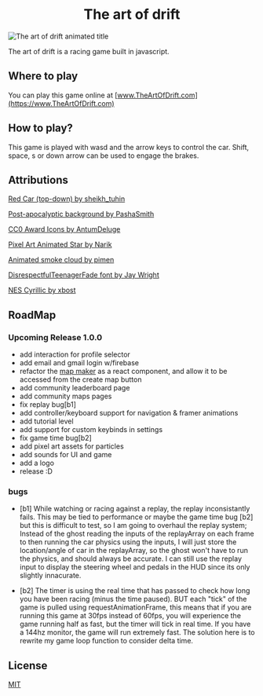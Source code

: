 <h1 align="center"> The art of drift </h1>

![The art of drift animated title](https://github.com/MichaelGombos/browser-driving-demo/blob/main/public/title.gif?raw=true)

The art of drift is a racing game built in javascript.


## Where to play

You can play this game online at [www.TheArtOfDrift.com](https://www.TheArtOfDrift.com)

## How to play?

This game is played with wasd and the arrow keys to control the car. Shift, space, s or down arrow can be used to engage the brakes.

## Attributions

[Red Car (top-down) by sheikh_tuhin](https://opengameart.org/content/red-car-top-down)

[Post-apocalyptic background by PashaSmith](https://pashasmith.itch.io/post-apocalyptic-background)

[CC0 Award Icons by AntumDeluge](https://opengameart.org/content/cc0-award-icons)

[Pixel Art Animated Star by Narik](https://soulofkiran.itch.io/pixel-art-animated-star)

[Animated smoke cloud by pimen](https://pimen.itch.io/smoke-vfx-1)

[DisrespectfulTeenagerFade font by Jay Wright](http://www.pentacom.jp/pentacom/bitfontmaker2/gallery/?id=920)

[NES Cyrillic by xbost](http://www.pentacom.jp/pentacom/bitfontmaker2/gallery/?id=2639)

## RoadMap

### Upcoming Release 1.0.0

- add interaction for profile selector 
- add email and gmail login w/firebase
- refactor the [map maker](https://michaelgombos.github.io/browser-driving-map-creator/) as a react component, and allow it to be accessed from the create map button
- add community leaderboard page
- add community maps pages
- fix replay bug[b1]
- add controller/keyboard support for navigation & framer animations
- add tutorial level
- add support for custom keybinds in settings
- fix game time bug[b2]
- add pixel art assets for particles
- add sounds for UI and game
- add a logo
- release :D 

### bugs

- [b1] While watching or racing against a replay, the replay inconsistantly fails. This may be tied to performance or maybe the game time bug [b2] but this is difficult to test, so I am going to overhaul the replay system; Instead of the ghost reading the inputs of the replayArray on each frame to then running the car physics using the inputs, I will just store the location/angle of car in the replayArray, so the ghost won't have to run the physics, and should always be accurate. I can still use the replay input to display the steering wheel and pedals in the HUD since its only slightly innacurate.

- [b2] The timer is using the real time that has passed to check how long you have been racing (minus the time paused). BUT each "tick" of the game is pulled using requestAnimationFrame, this means that if you are running this game at 30fps instead of 60fps, you will experience the game running half as fast, but the timer will tick in real time. If you have a 144hz monitor, the game will run extremely fast. The solution here is to rewrite my game loop function to consider delta time.

## License

[MIT](https://choosealicense.com/licenses/mit/)
